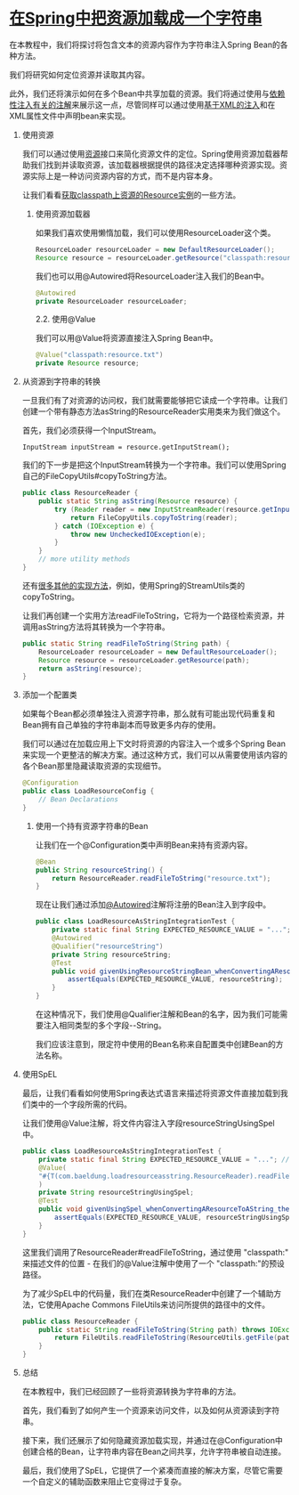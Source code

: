 # [在Spring中把资源加载成一个字符串](https://www.baeldung.com/spring-load-resource-as-string)

在本教程中，我们将探讨将包含文本的资源内容作为字符串注入Spring Bean的各种方法。

我们将研究如何定位资源并读取其内容。

此外，我们还将演示如何在多个Bean中共享加载的资源。我们将通过使用与[依赖性注入有关的注解](https://www.baeldung.com/spring-annotations-resource-inject-autowire)来展示这一点，尽管同样可以通过使用[基于XML的注入](https://www.baeldung.com/spring-xml-injection)和在XML属性文件中声明bean来实现。

1. 使用资源

    我们可以通过使用[资源](https://www.baeldung.com/spring-classpath-file-access)接口来简化资源文件的定位。Spring使用资源加载器帮助我们找到并读取资源，该加载器根据提供的路径决定选择哪种资源实现。资源实际上是一种访问资源内容的方式，而不是内容本身。

    让我们看看[获取classpath上资源的Resource实例](https://www.baeldung.com/spring-classpath-file-access)的一些方法。

    1. 使用资源加载器

        如果我们喜欢使用懒惰加载，我们可以使用ResourceLoader这个类。

        ```java
        ResourceLoader resourceLoader = new DefaultResourceLoader();
        Resource resource = resourceLoader.getResource("classpath:resource.txt");
        ```

        我们也可以用@Autowired将ResourceLoader注入我们的Bean中。

        ```java
        @Autowired
        private ResourceLoader resourceLoader;
        ```

        2.2. 使用@Value

        我们可以用@Value将资源直接注入Spring Bean中。

        ```java
        @Value("classpath:resource.txt")
        private Resource resource;
        ```

2. 从资源到字符串的转换

    一旦我们有了对资源的访问权，我们就需要能够把它读成一个字符串。让我们创建一个带有静态方法asString的ResourceReader实用类来为我们做这个。

    首先，我们必须获得一个InputStream。

    `InputStream inputStream = resource.getInputStream();`

    我们的下一步是把这个InputStream转换为一个字符串。我们可以使用Spring自己的FileCopyUtils#copyToString方法。

    ```java
    public class ResourceReader {
        public static String asString(Resource resource) {
            try (Reader reader = new InputStreamReader(resource.getInputStream(), UTF_8)) {
                return FileCopyUtils.copyToString(reader);
            } catch (IOException e) {
                throw new UncheckedIOException(e);
            }
        }
        // more utility methods
    }
    ```

    还有[很多其他的实现方法](https://www.baeldung.com/convert-input-stream-to-string)，例如，使用Spring的StreamUtils类的copyToString。

    让我们再创建一个实用方法readFileToString，它将为一个路径检索资源，并调用asString方法将其转换为一个字符串。

    ```java
    public static String readFileToString(String path) {
        ResourceLoader resourceLoader = new DefaultResourceLoader();
        Resource resource = resourceLoader.getResource(path);
        return asString(resource);
    }
    ```

3. 添加一个配置类

    如果每个Bean都必须单独注入资源字符串，那么就有可能出现代码重复和Bean拥有自己单独的字符串副本而导致更多内存的使用。

    我们可以通过在加载应用上下文时将资源的内容注入一个或多个Spring Bean来实现一个更整洁的解决方案。通过这种方式，我们可以从需要使用该内容的各个Bean那里隐藏读取资源的实现细节。

    ```java
    @Configuration
    public class LoadResourceConfig {
        // Bean Declarations
    }
    ```

    1. 使用一个持有资源字符串的Bean

        让我们在一个@Configuration类中声明Bean来持有资源内容。

        ```java
        @Bean
        public String resourceString() {
            return ResourceReader.readFileToString("resource.txt");
        }
        ```

        现在让我们通过添加[@Autowired](https://www.baeldung.com/spring-autowire)注解将注册的Bean注入到字段中。

        ```java
        public class LoadResourceAsStringIntegrationTest {
            private static final String EXPECTED_RESOURCE_VALUE = "...";  // The string value of the file content
            @Autowired
            @Qualifier("resourceString")
            private String resourceString;
            @Test
            public void givenUsingResourceStringBean_whenConvertingAResourceToAString_thenCorrect() {
                assertEquals(EXPECTED_RESOURCE_VALUE, resourceString);
            }
        }
        ```

        在这种情况下，我们使用@Qualifier注解和Bean的名字，因为我们可能需要注入相同类型的多个字段--String。

        我们应该注意到，限定符中使用的Bean名称来自配置类中创建Bean的方法名称。

4. 使用SpEL

    最后，让我们看看如何使用Spring表达式语言来描述将资源文件直接加载到我们类中的一个字段所需的代码。

    让我们使用@Value注解，将文件内容注入字段resourceStringUsingSpel中。

    ```java
    public class LoadResourceAsStringIntegrationTest {
        private static final String EXPECTED_RESOURCE_VALUE = "..."; // The string value of the file content
        @Value(
        "#{T(com.baeldung.loadresourceasstring.ResourceReader).readFileToString('classpath:resource.txt')}"
        )
        private String resourceStringUsingSpel;
        @Test
        public void givenUsingSpel_whenConvertingAResourceToAString_thenCorrect() {
            assertEquals(EXPECTED_RESOURCE_VALUE, resourceStringUsingSpel);
        }
    }
    ```

    这里我们调用了ResourceReader#readFileToString，通过使用 "classpath:" 来描述文件的位置 - 在我们的@Value注解中使用了一个 "classpath:"的预设路径。

    为了减少SpEL中的代码量，我们在类ResourceReader中创建了一个辅助方法，它使用Apache Commons FileUtils来访问所提供的路径中的文件。

    ```java
    public class ResourceReader {
        public static String readFileToString(String path) throws IOException {
            return FileUtils.readFileToString(ResourceUtils.getFile(path), StandardCharsets.UTF_8);
        }
    }
    ```

5. 总结

    在本教程中，我们已经回顾了一些将资源转换为字符串的方法。

    首先，我们看到了如何产生一个资源来访问文件，以及如何从资源读到字符串。

    接下来，我们还展示了如何隐藏资源加载实现，并通过在@Configuration中创建合格的Bean，让字符串内容在Bean之间共享，允许字符串被自动连接。

    最后，我们使用了SpEL，它提供了一个紧凑而直接的解决方案，尽管它需要一个自定义的辅助函数来阻止它变得过于复杂。
